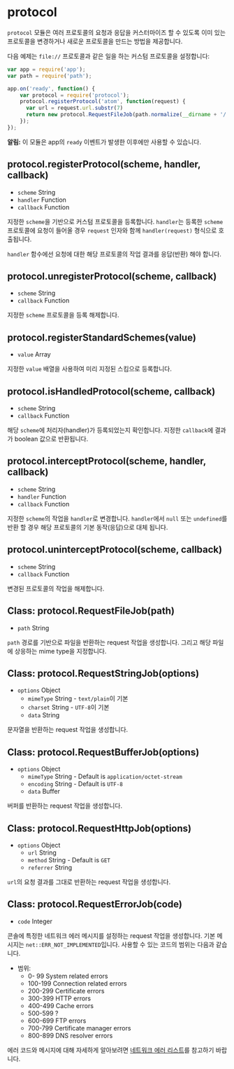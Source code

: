 ﻿# protocol

`protocol` 모듈은 여러 프로토콜의 요청과 응답을 커스터마이즈 할 수 있도록 이미 있는 프로토콜을 변경하거나 새로운 프로토콜을 만드는 방법을 제공합니다.

다음 예제는 `file://` 프로토콜과 같은 일을 하는 커스텀 프로토콜을 설정합니다:

```javascript
var app = require('app');
var path = require('path');

app.on('ready', function() {
    var protocol = require('protocol');
    protocol.registerProtocol('atom', function(request) {
      var url = request.url.substr(7)
      return new protocol.RequestFileJob(path.normalize(__dirname + '/' + url));
    });
});
```

**알림:** 이 모듈은 app의 `ready` 이벤트가 발생한 이후에만 사용할 수 있습니다.

## protocol.registerProtocol(scheme, handler, callback)

* `scheme` String
* `handler` Function
* `callback` Function 

지정한 `scheme`을 기반으로 커스텀 프로토콜을 등록합니다. `handler`는 등록한 `scheme` 프로토콜에 요청이 들어올 경우 `request` 인자와 함께 `handler(request)` 형식으로 호출됩니다.

`handler` 함수에선 요청에 대한 해당 프로토콜의 작업 결과를 응답(반환) 해야 합니다.

## protocol.unregisterProtocol(scheme, callback)

* `scheme` String
* `callback` Function

지정한 `scheme` 프로토콜을 등록 해제합니다.

## protocol.registerStandardSchemes(value)

* `value` Array

지정한 `value` 배열을 사용하여 미리 지정된 스킴으로 등록합니다.

## protocol.isHandledProtocol(scheme, callback)

* `scheme` String
* `callback` Function

해당 `scheme`에 처리자(handler)가 등록되었는지 확인합니다.
지정한 `callback`에 결과가 boolean 값으로 반환됩니다.

## protocol.interceptProtocol(scheme, handler, callback)

* `scheme` String
* `handler` Function
* `callback` Function

지정한 `scheme`의 작업을 `handler`로 변경합니다.
`handler`에서 `null` 또는 `undefined`를 반환 할 경우 해당 프로토콜의 기본 동작(응답)으로 대체 됩니다.

## protocol.uninterceptProtocol(scheme, callback)

* `scheme` String
* `callback` Function

변경된 프로토콜의 작업을 해제합니다.

## Class: protocol.RequestFileJob(path)

* `path` String

`path` 경로를 기반으로 파일을 반환하는 request 작업을 생성합니다. 그리고 해당 파일에 상응하는 mime type을 지정합니다.

## Class: protocol.RequestStringJob(options)

* `options` Object
  * `mimeType` String - `text/plain`이 기본
  * `charset` String - `UTF-8`이 기본
  * `data` String

문자열을 반환하는 request 작업을 생성합니다.

## Class: protocol.RequestBufferJob(options)

* `options` Object
  * `mimeType` String - Default is `application/octet-stream`
  * `encoding` String - Default is `UTF-8`
  * `data` Buffer

버퍼를 반환하는 request 작업을 생성합니다.

## Class: protocol.RequestHttpJob(options)

* `options` Object
  * `url` String
  * `method` String - Default is `GET`
  * `referrer` String

`url`의 요청 결과를 그대로 반환하는 request 작업을 생성합니다.

## Class: protocol.RequestErrorJob(code)

* `code` Integer

콘솔에 특정한 네트워크 에러 메시지를 설정하는 request 작업을 생성합니다.
기본 메시지는 `net::ERR_NOT_IMPLEMENTED`입니다. 사용할 수 있는 코드의 범위는 다음과 같습니다.

* 범위:
  * 0- 99 System related errors
  * 100-199 Connection related errors
  * 200-299 Certificate errors
  * 300-399 HTTP errors
  * 400-499 Cache errors
  * 500-599 ?
  * 600-699 FTP errors
  * 700-799 Certificate manager errors
  * 800-899 DNS resolver errors

에러 코드와 메시지에 대해 자세하게 알아보려면 [네트워크 에러 리스트](https://code.google.com/p/chromium/codesearch#chromium/src/net/base/net_error_list.h)를 참고하기 바랍니다.
